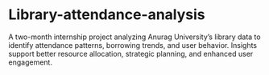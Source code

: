 # Library-attendance-analysis
A two-month internship project analyzing Anurag University’s library data to identify attendance patterns, borrowing trends, and user behavior. Insights support better resource allocation, strategic planning, and enhanced user engagement.

